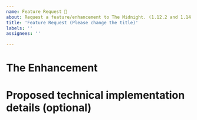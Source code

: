 ```yaml
---
name: Feature Request 🚀
about: Request a feature/enhancement to The Midnight. (1.12.2 and 1.14.4 not supported)
title: 'Feature Request (Please change the title)'
labels: ''
assignees: ''

---
```


<!-- Note: These are comments and will not show up in your final bug report. -->

<!-- 
🚨🚨🚨🚨🚨🚨🚨🚨🚨🚨

PLEASE READ THE FOLLOWING BEFORE PROCEEDING:
1. If you delete this entire template and go your own path, The Midnight Development Team may close your issue without further explanation or engagement unless the issue you posted is critical to the mod.
2. Feel free to provide multiple suggestions in your issue, but try to keep it at a certain theme and have the title reflect that.
3. If you suggest an enhancement that has many duplicates, The Midnight Development Team team may close your issue without further explanation or engagement.
4. If you are too vague when suggesting your enhancement, The Midnight Development Team will add the "Vague" label to your issue and will ask you to elaborate. They will close the issue if you don't respond in a few days.
5. If you send a bug report with only a title and no body, The Midnight Development Team will close your issue.

And most importantly:
DO NOT SUGGEST ANY IDEAS SPECIFICALLY FOR THE 1.12.2 or 1.14.4 VERSIONS OF THE MIDNIGHT: THOSE VERSIONS ARE NO LONGER SUPPORTED AND ANY RELATING ISSUE WILL BE CLOSED AND IGNORED!!!

If you understand this, feel free to proceed and write your feature request.
-->

<!--
Only request enhancements, don't suggest new content! Valid requests include the addition of a config option on a specific behaviour or special compatibility with a mod. For suggestions, consider posting them in the Discord server instead: https://discord.gg/Rdc86yA. See the #suggestions channel...

Give a full explanation of the feature. Be obvious. Tell us everything about the feature. What should the feature include? Which details are important? Why do you want this feature? Use resources to support your explanation (images, code blocks, websites). Please fix your typo's and check your markup (paste code in code blocks, use syntax highlighting where possible, use dashes for unordered lists, etc.).

**Please don't add irrelevant information!!** 
-->

# The Enhancement

<!-- Describe your feature/enhancement in question. How would this help the mod? -->

# Proposed technical implementation details (optional)

<!-- If your enhancement involves code and you have an idea of how you would implement it, share your thoughts here. -->

<!--
FOR ANYONE WRITING ISSUES FOR ANY DEVELOPMENT VERSIONS OF THE MIDNIGHT 0.6.0
Please keep in mind the following except from our terms and conditions:

## _Contribution_
_Contribution_ to _this mod_ and/or its _sources_ is allowed under the following conditions:
- The _contributor_ must suggest modifications using Issues or Pull Requests on GitHub.
- The _contributor_ must follow the contribution guidelines.
- The _contributor_ may NOT contribute when an _owner_ has forbidden the _contributor_ to contribute.
- The _contributor_ must sign the Contributor License Agreement given to them when they post their GitHub PR.
- The _contribution_ must be voluntary.
By contributing, _contributors_ automatically agree that an _owner_ shares and distributes this contribution legally.
-->

<!--
New feature request template inspired by Microsoft's Cascadia Code feature request template.
https://github.com/microsoft/cascadia-code/blob/master/.github/ISSUE_TEMPLATE/Feature_Request.md
-->
